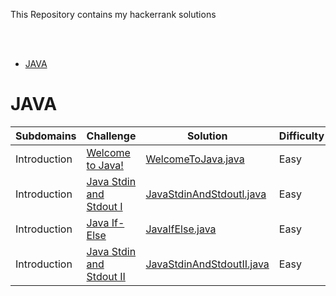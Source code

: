<p>
    This Repository contains my hackerrank solutions
</p>


<br>

<br>

* [JAVA](#java)

#  JAVA

| Subdomains   | Challenge                                                    | Solution                                                     | Difficulty |
| ------------ | ------------------------------------------------------------ | ------------------------------------------------------------ | ---------- |
| Introduction | [Welcome to Java!](https://www.hackerrank.com/challenges/welcome-to-java) | [WelcomeToJava.java](https://github.com/AvelFir/Hackerrank_Challenges-/blob/main/Solutions/Java/src/introduction/WelcomeToJava.java) | Easy       |
| Introduction | [Java Stdin and Stdout I](https://www.hackerrank.com/challenges/java-stdin-and-stdout-1) | [JavaStdinAndStdoutl.java](https://github.com/AvelFir/Hackerrank_Challenges-/blob/main/Solutions/Java/src/introduction/JavaStdinAndStdoutI.java) | Easy       |
| Introduction | [Java If-Else](https://www.hackerrank.com/challenges/java-if-else) | [JavaIfElse.java](https://github.com/AvelFir/Hackerrank_Challenges-/blob/main/Solutions/Java/src/introduction/JavaIfElse.java) | Easy       |
| Introduction | [Java Stdin and Stdout II](https://www.hackerrank.com/challenges/java-stdin-stdout) | [JavaStdinAndStdoutII.java](https://github.com/AvelFir/Hackerrank_Challenges-/blob/main/Solutions/Java/src/introduction/JavaStdinAndStdoutII.java) | Easy       |

